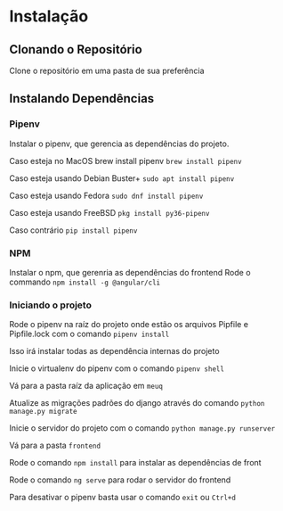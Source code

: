 # Instalação
## Clonando o Repositório
Clone o repositório em uma pasta de sua preferência

## Instalando Dependências
### Pipenv
Instalar o pipenv, que gerencia as dependências do projeto.

Caso esteja no MacOS brew install pipenv
```brew install pipenv```

Caso esteja usando Debian Buster+
```sudo apt install pipenv```

Caso esteja usando Fedora
```sudo dnf install pipenv```

Caso esteja usando FreeBSD
```pkg install py36-pipenv```

Caso contrário
```pip install pipenv```

### NPM
Instalar o npm, que gerenria as dependências do frontend
Rode o commando ```npm install -g @angular/cli```

### Iniciando o projeto
Rode o pipenv na raíz do projeto onde estão os arquivos Pipfile e Pipfile.lock com o comando ```pipenv install```

Isso irá instalar todas as dependência internas do projeto

Inicie o virtualenv do pipenv com o comando ```pipenv shell```

Vá para a pasta raíz da aplicação em ```meuq```

Atualize as migrações padrões do django através do comando ```python manage.py migrate```

Inicie o servidor do projeto com o comando ```python manage.py runserver```

Vá para a pasta ```frontend```

Rode o comando ```npm install``` para instalar as dependências de front

Rode o comando ```ng serve``` para rodar o servidor do frontend

Para desativar o pipenv basta usar o comando ```exit``` ou ```Ctrl+d```
